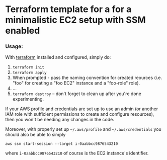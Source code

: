 # Terraform template for a for a minimalistic EC2 setup with SSM enabled

### Usage:
With [terraform](https://www.terraform.io/) installed and configured, simply do:

1. `terraform init`
2. `terraform apply`
3. When prompted - pass the naming convention for created reources (i.e. "foo" for creating a "foo EC2" instance and a "foo-role" role).
4. ...
5. `terraform destroy` – don't forget to clean up after you're done experimenting.

If your AWS profile and credentials are set up to use an admin (or another IAM role with sufficient permissions to create and configure resources), then you won't be needing any changes in the code.

Moreover, with properly set up `~/.aws/profile` and `~/.aws/credentials` you should also be able to simply

```
aws ssm start-session --target i-0aabbcc9876543210
```
where `i-0aabbcc9876543210` of course is the EC2 instance's identifier.
